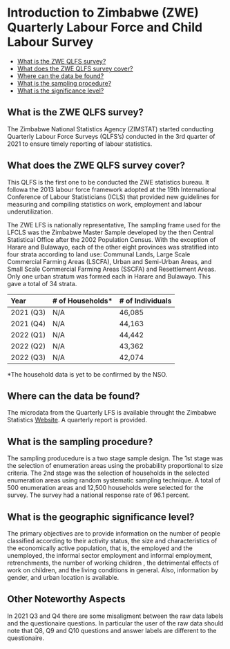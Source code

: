 # Introduction to Zimbabwe (ZWE) Quarterly Labour Force and Child Labour Survey

- [What is the ZWE QLFS survey?](#what-is-the-zwe-qlfs-survey)
- [What does the ZWE QLFS survey cover?](#what-does-the-zwe-qlfs-survey-cover)
- [Where can the data be found?](#where-can-the-data-be-found)
- [What is the sampling procedure?](#what-is-the-sampling-procedure)
- [What is the significance level?](#what-is-the-geographic-significance-level)

## What is the ZWE QLFS survey?

The Zimbabwe National Statistics Agency (ZIMSTAT) started conducting Quarterly Labour Force Surveys (QLFS’s) conducted in the 3rd quarter of 2021 to ensure timely reporting of labour statistics.

## What does the ZWE QLFS survey cover?

This QLFS is the first one to be conducted the ZWE statistics bureau. It followa the 2013 labour force framework adopted at the 19th International Conference of Labour Statisticians (ICLS) that provided new guidelines for measuring and compiling statistics on work, employment and labour underutilization. 

The ZWE LFS is nationally representative, The sampling frame used for the LFCLS was the Zimbabwe Master Sample developed by the then Central Statistical Office after the 2002 Population Census. With the
exception of Harare and Bulawayo, each of the other eight provinces was stratified into four strata according to land use: Communal Lands, Large Scale Commercial Farming Areas (LSCFA), Urban and Semi-Urban Areas, and Small Scale Commercial Farming Areas (SSCFA) and Resettlement Areas. Only one urban stratum was formed each in Harare and Bulawayo. This gave a total of 34 strata.

| Year	| # of Households*	| # of Individuals|
| :-------	| :--------		| :--------	|
| 2021 (Q3)	| N/A	| 46,085 |
| 2021 (Q4)	| N/A	| 44,163 |
| 2022 (Q1)	| N/A	| 44,442 |
| 2022 (Q2)	| N/A	| 43,362|
| 2022 (Q3)	| N/A	| 42,074 |

*The household data is yet to be confirmed by the NSO. 

## Where can the data be found?
The microdata from the Quarterly LFS is available throught the Zimbabwe Statistics [Website](https://www.zimstat.co.zw/labour-force-publications/). A quarterly report is provided. 

## What is the sampling procedure?
The sampling producedure is a two stage sample design. The 1st stage was the selection of enumeration areas using the probability proportional to size criteria. The 2nd stage was the selection of households in the selected enumeration areas using random systematic sampling technique. A total of 500 enumeration areas and 12,500 households were selected for the survey. The survey had a national response rate of 96.1 percent.

## What is the geographic significance level?
The primary objectives are to provide information on the number of people classified according to their activity status, the size and characteristics of the economically active population, that is, the employed and the unemployed, the informal sector employment and informal employment, retrenchments, the number of working children , the detrimental effects of work on children, and the living conditions in general. Also, information by gender, and urban location is available.

## Other Noteworthy Aspects

In 2021 Q3 and Q4 there are some misaligment between the raw data labels and the questionaire questions. In particular the user of the raw data should note that Q8, Q9 and Q10 questions and answer labels are different to the questionaire.



